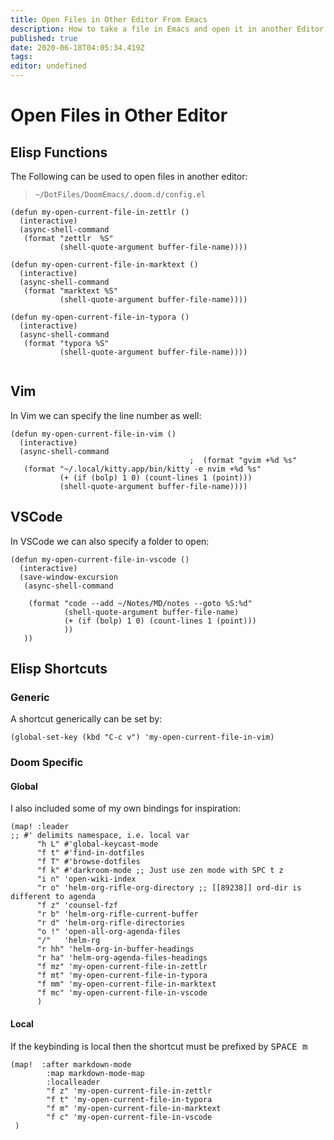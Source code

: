 ```yaml
---
title: Open Files in Other Editor From Emacs
description: How to take a file in Emacs and open it in another Editor
published: true
date: 2020-06-18T04:05:34.419Z
tags: 
editor: undefined
---
```


# Open Files in Other Editor

## Elisp Functions
The Following can be used to open files in another editor:

> `~/DotFiles/DoomEmacs/.doom.d/config.el`
```elisp
(defun my-open-current-file-in-zettlr ()
  (interactive)
  (async-shell-command
   (format "zettlr  %S"
           (shell-quote-argument buffer-file-name))))

(defun my-open-current-file-in-marktext ()
  (interactive)
  (async-shell-command
   (format "marktext %S"
           (shell-quote-argument buffer-file-name))))

(defun my-open-current-file-in-typora ()
  (interactive)
  (async-shell-command
   (format "typora %S"
           (shell-quote-argument buffer-file-name))))
          
```

## Vim

In Vim we can specify the line number as well:

```elisp
(defun my-open-current-file-in-vim ()
  (interactive)
  (async-shell-command
                                        ;  (format "gvim +%d %s"
   (format "~/.local/kitty.app/bin/kitty -e nvim +%d %s"
           (+ (if (bolp) 1 0) (count-lines 1 (point)))
           (shell-quote-argument buffer-file-name))))
```

## VSCode

In VSCode we can also specify a folder to open:


```elisp
(defun my-open-current-file-in-vscode ()
  (interactive)
  (save-window-excursion
   (async-shell-command

    (format "code --add ~/Notes/MD/notes --goto %S:%d"
            (shell-quote-argument buffer-file-name)
            (+ (if (bolp) 1 0) (count-lines 1 (point)))
            ))
   ))
```


## Elisp Shortcuts

### Generic

A shortcut generically can be set by:

```elisp
(global-set-key (kbd "C-c v") 'my-open-current-file-in-vim)
```

### Doom Specific

#### Global
I also included some of my own bindings for inspiration:

```elisp
(map! :leader
;; #' delimits namespace, i.e. local var
      "h L" #'global-keycast-mode
      "f t" #'find-in-dotfiles
      "f T" #'browse-dotfiles
      "f k" #'darkroom-mode ;; Just use zen mode with SPC t z
      "i n" 'open-wiki-index
      "r o" 'helm-org-rifle-org-directory ;; [[89238]] ord-dir is different to agenda
      "f z" 'counsel-fzf
      "r b" 'helm-org-rifle-current-buffer
      "r d" 'helm-org-rifle-directories
      "o !" 'open-all-org-agenda-files
      "/"   'helm-rg
      "r hh" 'helm-org-in-buffer-headings
      "r ha" 'helm-org-agenda-files-headings
      "f mz" 'my-open-current-file-in-zettlr
      "f mt" 'my-open-current-file-in-typora
      "f mm" 'my-open-current-file-in-marktext
      "f mc" 'my-open-current-file-in-vscode
      )
```

#### Local

If the keybinding is local then the shortcut must be prefixed by <kbd>SPACE </kbd> <kbd> m </kbd>


```elisp
(map!  :after markdown-mode
        :map markdown-mode-map
        :localleader
        "f z" 'my-open-current-file-in-zettlr
        "f t" 'my-open-current-file-in-typora
        "f m" 'my-open-current-file-in-marktext
        "f c" 'my-open-current-file-in-vscode
 )
```



















